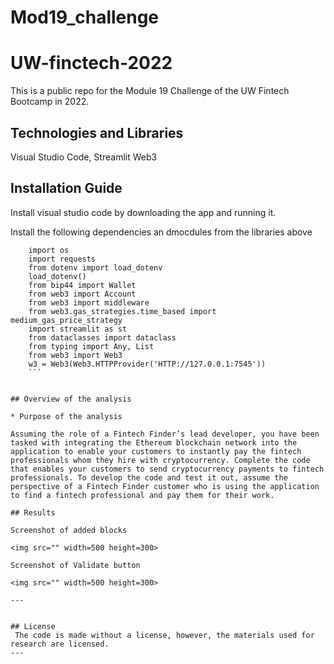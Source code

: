 # Mod19_challenge
# UW-finctech-2022
This is  a public repo for the Module 19 Challenge of the UW Fintech Bootcamp in 2022.


## Technologies and Libraries

Visual Studio Code,
Streamlit
Web3



## Installation Guide

Install visual studio code by downloading the app and running it.

Install the following dependencies an dmocdules from the libraries above

```
    import os
    import requests
    from dotenv import load_dotenv
    load_dotenv()
    from bip44 import Wallet
    from web3 import Account
    from web3 import middleware
    from web3.gas_strategies.time_based import medium_gas_price_strategy
    import streamlit as st
    from dataclasses import dataclass
    from typing import Any, List
    from web3 import Web3
    w3 = Web3(Web3.HTTPProvider('HTTP://127.0.0.1:7545'))
    ```


## Overview of the analysis

* Purpose of the analysis

Assuming the role of a Fintech Finder’s lead developer, you have been tasked with integrating the Ethereum blockchain network into the application to enable your customers to instantly pay the fintech professionals whom they hire with cryptocurrency. Complete the code that enables your customers to send cryptocurrency payments to fintech professionals. To develop the code and test it out, assume the perspective of a Fintech Finder customer who is using the application to find a fintech professional and pay them for their work.

## Results

Screenshot of added blocks

<img src="" width=500 height=300>

Screenshot of Validate button

<img src="" width=500 height=300>

---


## License
 The code is made without a license, however, the materials used for research are licensed.
---


